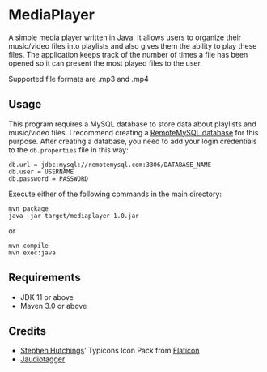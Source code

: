 # MediaPlayer
A simple media player written in Java. It allows users to organize their music/video files into playlists and also gives them the ability to play these files. The application keeps track of the number of times a file has been opened so it can present the most played files to the user.

Supported file formats are .mp3 and .mp4

## Usage
This program requires a MySQL database to store data about playlists and music/video files. I recommend creating a [RemoteMySQL database](https://remotemysql.com/) for this purpose. After creating a database, you need to add your login credentials to the `db.properties` file in this way:
```
db.url = jdbc:mysql://remotemysql.com:3306/DATABASE_NAME
db.user = USERNAME
db.password = PASSWORD
```

Execute either of the following commands in the main directory:
```
mvn package
java -jar target/mediaplayer-1.0.jar
```
or
```
mvn compile
mvn exec:java 
```

## Requirements
* JDK 11 or above
* Maven 3.0 or above

## Credits
* [Stephen Hutchings](https://www.flaticon.com/authors/stephen-hutchings)' Typicons Icon Pack from [Flaticon](https://www.flaticon.com)
* [Jaudiotagger](http://www.jthink.net/jaudiotagger)
